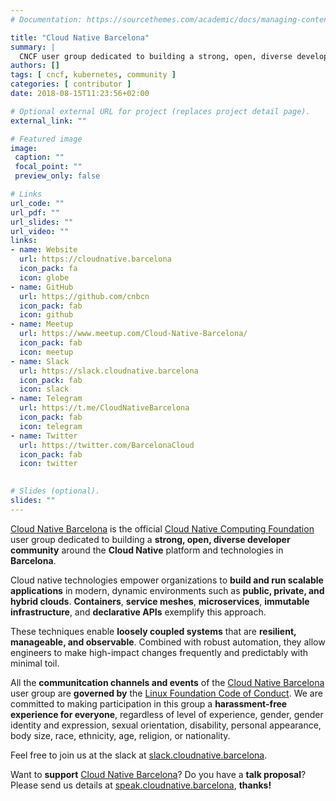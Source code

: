 ```yaml
---
# Documentation: https://sourcethemes.com/academic/docs/managing-content/

title: "Cloud Native Barcelona"
summary: |
  CNCF user group dedicated to building a strong, open, diverse developer community around the Cloud Native technologies in Barcelona.
authors: []
tags: [ cncf, kubernetes, community ]
categories: [ contributor ]
date: 2018-08-15T11:23:56+02:00

# Optional external URL for project (replaces project detail page).
external_link: ""

# Featured image
image:
 caption: ""
 focal_point: ""
 preview_only: false

# Links
url_code: ""
url_pdf: ""
url_slides: ""
url_video: ""
links:
- name: Website
  url: https://cloudnative.barcelona
  icon_pack: fa
  icon: globe
- name: GitHub
  url: https://github.com/cnbcn
  icon_pack: fab
  icon: github
- name: Meetup
  url: https://www.meetup.com/Cloud-Native-Barcelona/
  icon_pack: fab
  icon: meetup
- name: Slack
  url: https://slack.cloudnative.barcelona
  icon_pack: fab
  icon: slack
- name: Telegram
  url: https://t.me/CloudNativeBarcelona
  icon_pack: fab
  icon: telegram
- name: Twitter
  url: https://twitter.com/BarcelonaCloud
  icon_pack: fab
  icon: twitter
  

# Slides (optional).
slides: ""
---
```


[Cloud Native Barcelona](http://cloudnative.barcelona) is the official [Cloud Native Computing Foundation](https://cncf.io) user group dedicated to building a **strong, open, diverse developer community** around the **Cloud Native** platform and technologies in **Barcelona**.

Cloud native technologies empower organizations to **build and run scalable applications** in modern, dynamic environments such as **public, private, and hybrid clouds**. **Containers**, **service meshes**, **microservices**, **immutable infrastructure**, and **declarative APIs** exemplify this approach.

These techniques enable **loosely coupled systems** that are **resilient, manageable, and observable**. Combined with robust automation, they allow engineers to make high-impact changes frequently and predictably with minimal toil.

All the **communitcation channels and events** of the [Cloud Native Barcelona](http://cloudnative.barcelona) user group are **governed by** the [Linux Foundation Code of Conduct](https://events.linuxfoundation.org/code-of-conduct/). We are committed to making participation in this group a **harassment-free experience for everyone**, regardless of level of experience, gender, gender identity and expression, sexual orientation, disability, personal appearance, body size, race, ethnicity, age, religion, or nationality.

Feel free to join us at the slack at [slack.cloudnative.barcelona](https://slack.cloudnative.barcelona).

Want to **support** [Cloud Native Barcelona](http://cloudnative.barcelona)? Do you have a **talk proposal**? Please send us details at [speak.cloudnative.barcelona](https://speak.cloudnative.barcelona), **thanks!**